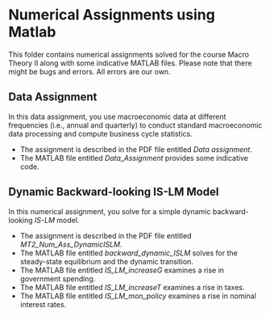 # Numerical Assignments using Matlab

This folder contains numerical assignments solved for the course Macro Theory II along with some indicative MATLAB files. Please note that there might be bugs and errors. All errors are our own.

## Data Assignment

In this data assignment, you use macroeconomic data at different frequencies (i.e., annual and quarterly) to conduct standard macroeconomic data processing and compute business cycle statistics.
- The assignment is described in the PDF file entitled *Data assignment*.
- The MATLAB file entitled *Data_Assignment* provides some indicative code.

## Dynamic Backward-looking IS-LM Model

In this numerical assignment, you solve for a simple dynamic backward-looking *IS-LM* model. 

- The assignment is described in the PDF file entitled *MT2_Num_Ass_DynamicISLM*.
- The MATLAB file entitled *backward_dynamic_ISLM* solves for the steady-state equilibrium and the dynamic transition.
- The MATLAB file entitled *IS_LM_increaseG* examines a rise in government spending.
- The MATLAB file entitled *IS_LM_increaseT* examines a rise in taxes.
- The MATLAB file entitled *IS_LM_mon_policy* examines a rise in nominal interest rates.
